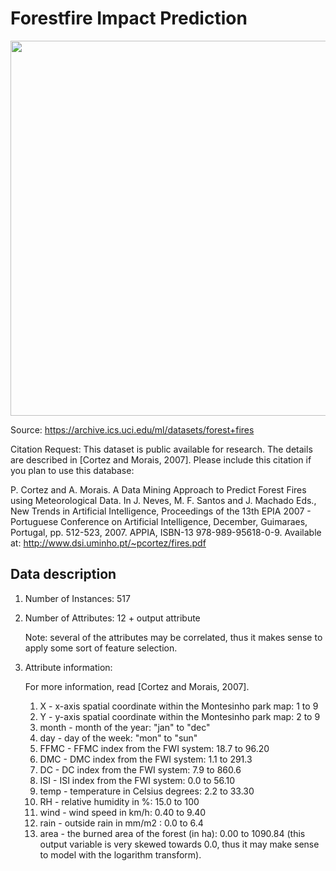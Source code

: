# Forestfire Impact Prediction

<center><img src="https://magazine.columbia.edu/sites/default/files/styles/wysiwyg_full_width_image/public/2018-09/Wild-fires.jpg?itok=pBKjTId4" width=600px/></center>

Source: https://archive.ics.uci.edu/ml/datasets/forest+fires

Citation Request: This dataset is public available for research. The details are described in [Cortez and Morais, 2007]. Please include this citation if you plan to use this database:

 P. Cortez and A. Morais. A Data Mining Approach to Predict Forest Fires using Meteorological Data. In J. Neves, M. F. Santos and J. Machado Eds., New Trends in Artificial Intelligence, Proceedings of the 13th EPIA 2007 - Portuguese Conference on Artificial Intelligence, December, Guimaraes, Portugal, pp. 512-523, 2007. APPIA, ISBN-13 978-989-95618-0-9. Available at: http://www.dsi.uminho.pt/~pcortez/fires.pdf 

## Data description

1. Number of Instances: 517

2. Number of Attributes: 12 + output attribute

   Note: several of the attributes may be correlated, thus it makes sense to apply some sort of feature selection.

3. Attribute information:

   For more information, read [Cortez and Morais, 2007].

   1. X - x-axis spatial coordinate within the Montesinho park map: 1 to 9
   2. Y - y-axis spatial coordinate within the Montesinho park map: 2 to 9
   3. month - month of the year: "jan" to "dec"
   4. day - day of the week: "mon" to "sun"
   5. FFMC - FFMC index from the FWI system: 18.7 to 96.20
   6. DMC - DMC index from the FWI system: 1.1 to 291.3
   7. DC - DC index from the FWI system: 7.9 to 860.6
   8. ISI - ISI index from the FWI system: 0.0 to 56.10
   9. temp - temperature in Celsius degrees: 2.2 to 33.30
   10. RH - relative humidity in %: 15.0 to 100
   11. wind - wind speed in km/h: 0.40 to 9.40
   12. rain - outside rain in mm/m2 : 0.0 to 6.4
   13. area - the burned area of the forest (in ha): 0.00 to 1090.84 (this output variable is very skewed towards 0.0, thus it may make sense to model with the logarithm transform).

